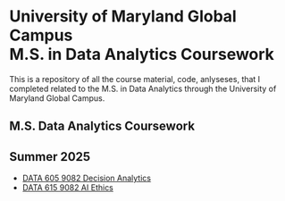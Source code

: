# University of Maryland Global Campus <br> M.S. in Data Analytics Coursework
This is a repository of all the course material, code, anlyseses, that I completed related to the M.S. in Data Analytics through the University of Maryland Global Campus. 

## M.S. Data Analytics Coursework

## Summer 2025

- [DATA 605 9082 Decision Analytics](https://github.com/rapp2043/umgc-ms-data-analytics/tree/main/DATA%20605%209082%20Decision%20Analytics)
- [DATA 615 9082 AI Ethics](https://github.com/rapp2043/umgc-ms-data-analytics/tree/main/DATA%20615%209082%20AI%20Ethics)
